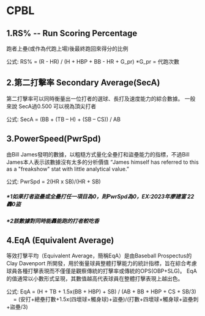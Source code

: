 # CPBL
## 1.RS% -- Run Scoring Percentage
跑者上壘(或作為代跑上場)後最終跑回來得分的比例

公式:
RS% = (R - HR) / (H + HBP + BB - HR + G_pr)
*G_pr = 代跑次數

## 2.第二打擊率 Secondary Average(SecA)
第二打擊率可以同時衡量出一位打者的選球、長打及速度能力的綜合數據。
一般來說 SecA過0.500 可以視為頂尖打者
 
公式:
SecA = (BB + (TB – H) + (SB – CS)) / AB


## 3.PowerSpeed(PwrSpd)
由Bill James發明的數據，以粗糙方式量化全壘打和盜壘能力的指標，不過Bill James本人表示該數據沒有太多的分析價值
“James himself has referred to this as a "freakshow" stat with little analytical value.”

公式:
PwrSpd = 2(HR x SB)/(HR + SB)
##### *1如果打者盜壘或全壘打任一項目為0，則PwrSpd為0，EX:2023年廖建富 22轟0盜

##### *2該數據對同時能轟能跑的打者較吃香

## 4.EqA (Equivalent Average)
等效打擊平均（Equivalent Average，簡稱EqA）是由Baseball Prospectus的Clay Davenport 所開發，用於衡量球員整體打擊能力的統計指標，旨在綜合考慮球員各種打擊表現而不僅僅是觀察傳統的打擊率或傳統的OPS(OBP+SLG)。
EqA的值通常以小數形式呈現，其數值越高代表球員在整體打擊表現上越出色。

公式:
EqA 	= (H + TB + 1.5x(BB + HBP) + SB) / (AB + BB + HBP + CS + SB/3)		　
= (安打+總壘打數+1.5x(四壞球+觸身球)+盜壘)/(打數+四壞球+觸身球+盜壘刺+盜壘/3)

